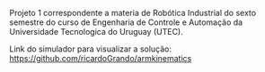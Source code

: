 Projeto 1 correspondente a materia de Robótica Industrial do sexto semestre do curso de Engenharia de Controle e Automação da Universidade Tecnologica do Uruguay (UTEC).

Link do simulador para visualizar a solução: https://github.com/ricardoGrando/armkinematics
